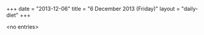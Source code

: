 +++
date = "2013-12-06"
title = "6 December 2013 (Friday)"
layout = "daily-diet"
+++


\<no entries\>

